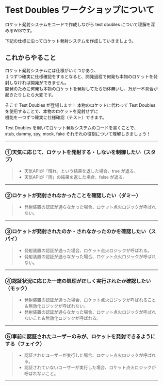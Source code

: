 # Test Doubles ワークショップについて
ロケット発射システムをコードで作成しながら test doubles について理解を深めるW/Sです。

下記の仕様に沿ってロケット発射システムを作成していきましょう。

## これからやること
ロケット発射システムには仕様がいくつかあり、  
１つずつ確実に仕様確認をするとなると、開発過程で何発も本物のロケットを発射しなければ開発ができません。  
開発のために何発も本物のロケットを発射してたら勿体無いし、万が一不具合が起きたりしたら大変です。

そこで Test Doubles が登場します！
本物のロケットに代わって Test Doubles を使用することで、本物のロケットを発射せずに  
機能を一つずつ確実に仕様確認（テスト）できます。

Test Doubles を用いてロケット発射システムのコードを書くことで、  
stub, dummy, spy, mock, fake それぞれの役割について理解しきましょう！


---

### ①天気に応じて、ロケットを発射する・しないを制御したい（スタブ）
> - 天気APIが「晴れ」という結果を返した場合、true が返る。  
> - 天気APIが「雨」の結果を返した場合、false が返る。

---

### ②ロケットが発射されなかったことを確認したい（ダミー）  
> - 発射装置の認証が通らなかった場合、ロケット点火ロジックが呼ばれない。  

---

### ③ロケットが発射されたのか・されなかったのかを確認したい（スパイ）
> - 発射装置の認証が通った場合、ロケット点火ロジックが呼ばれる。
> - 発射装置の認証が通らなかった場合、ロケット点火ロジックが呼ばれない。

---

### ④認証状況に応じた一連の処理が正しく実行されたか確認したい（モック）  
> - 発射装置の認証が通った場合、ロケット点火ロジックが呼ばれること＆無効化ロジックが呼ばれない。  
> - 発射装置の認証が通らなかった場合、ロケット点火ロジックが呼ばれないこと＆無効化ロジックが呼ばれる。  

---

### ⑤事前に認証されたユーザーのみが、ロケットを発射できるようにする（フェイク）  
> - 認証されたユーザーが実行した場合、ロケット点火ロジックが呼ばれる。
> - 認証されていないユーザーが実行した場合、ロケット点火ロジックが呼ばれないこと。

***


